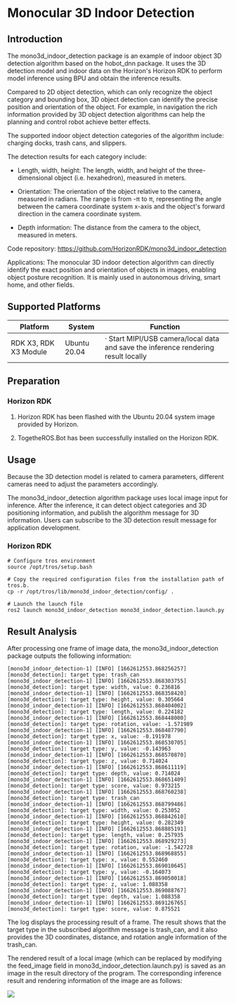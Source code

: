 # Monocular 3D Indoor Detection

## Introduction

The mono3d_indoor_detection package is an example of indoor object 3D detection algorithm based on the hobot_dnn package. It uses the 3D detection model and indoor data on the Horizon's Horizon RDK to perform model inference using BPU and obtain the inference results.

Compared to 2D object detection, which can only recognize the object category and bounding box, 3D object detection can identify the precise position and orientation of the object. For example, in navigation the rich information provided by 3D object detection algorithms can help the planning and control robot achieve better effects.

The supported indoor object detection categories of the algorithm include: charging docks, trash cans, and slippers.

The detection results for each category include:

- Length, width, height: The length, width, and height of the three-dimensional object (i.e. hexahedron), measured in meters.

- Orientation: The orientation of the object relative to the camera, measured in radians. The range is from -π to π, representing the angle between the camera coordinate system x-axis and the object's forward direction in the camera coordinate system.

- Depth information: The distance from the camera to the object, measured in meters.

Code repository: <https://github.com/HorizonRDK/mono3d_indoor_detection>

Applications: The monocular 3D indoor detection algorithm can directly identify the exact position and orientation of objects in images, enabling object posture recognition. It is mainly used in autonomous driving, smart home, and other fields.

## Supported Platforms

| Platform              | System | Function                                       |
| --------------------- | ---------------- | ----------------------------------------------------- |
| RDK X3, RDK X3 Module | Ubuntu 20.04     | · Start MIPI/USB camera/local data and save the inference rendering result locally |

## Preparation

### Horizon RDK

1. Horizon RDK has been flashed with the Ubuntu 20.04 system image provided by Horizon.

2. TogetheROS.Bot has been successfully installed on the Horizon RDK.

## Usage

Because the 3D detection model is related to camera parameters, different cameras need to adjust the parameters accordingly.

The mono3d_indoor_detection algorithm package uses local image input for inference. After the inference, it can detect object categories and 3D positioning information, and publish the algorithm message for 3D information. Users can subscribe to the 3D detection result message for application development.

### Horizon RDK

```shell
# Configure tros environment
source /opt/tros/setup.bash

# Copy the required configuration files from the installation path of tros.b.
cp -r /opt/tros/lib/mono3d_indoor_detection/config/ .

# Launch the launch file
ros2 launch mono3d_indoor_detection mono3d_indoor_detection.launch.py 
```

## Result Analysis

After processing one frame of image data, the mono3d_indoor_detection package outputs the following information:

```shell
[mono3d_indoor_detection-1] [INFO] [1662612553.868256257] [mono3d_detection]: target type: trash_can
[mono3d_indoor_detection-1] [INFO] [1662612553.868303755] [mono3d_detection]: target type: width, value: 0.236816
[mono3d_indoor_detection-1] [INFO] [1662612553.868358420] [mono3d_detection]: target type: height, value: 0.305664
[mono3d_indoor_detection-1] [INFO] [1662612553.868404002] [mono3d_detection]: target type: length, value: 0.224182
[mono3d_indoor_detection-1] [INFO] [1662612553.868448000] [mono3d_detection]: target type: rotation, value: -1.571989
[mono3d_indoor_detection-1] [INFO] [1662612553.868487790] [mono3d_detection]: target type: x, value: -0.191978
[mono3d_indoor_detection-1] [INFO] [1662612553.868530705] [mono3d_detection]: target type: y, value: -0.143963
[mono3d_indoor_detection-1] [INFO] [1662612553.868570870] [mono3d_detection]: target type: z, value: 0.714024
[mono3d_indoor_detection-1] [INFO] [1662612553.868611119] [mono3d_detection]: target type: depth, value: 0.714024
[mono3d_indoor_detection-1] [INFO] [1662612553.868651409] [mono3d_detection]: target type: score, value: 0.973215
[mono3d_indoor_detection-1] [INFO] [1662612553.868760238] [mono3d_detection]: target type: trash_can
[mono3d_indoor_detection-1] [INFO] [1662612553.868799486] [mono3d_detection]: target type: width, value: 0.253052
[mono3d_indoor_detection-1] [INFO] [1662612553.868842610] [mono3d_detection]: target type: height, value: 0.282349
[mono3d_indoor_detection-1] [INFO] [1662612553.868885191] [mono3d_detection]: target type: length, value: 0.257935
[mono3d_indoor_detection-1] [INFO] [1662612553.868929273] [mono3d_detection]: target type: rotation, value: -1.542728
[mono3d_indoor_detection-1] [INFO] [1662612553.868968855] [mono3d_detection]: target type: x, value: 0.552460
[mono3d_indoor_detection-1] [INFO] [1662612553.869010645] [mono3d_detection]: target type: y, value: -0.164073
[mono3d_indoor_detection-1] [INFO] [1662612553.869050018] [mono3d_detection]: target type: z, value: 1.088358
[mono3d_indoor_detection-1] [INFO] [1662612553.869088767] [mono3d_detection]: target type: depth, value: 1.088358
[mono3d_indoor_detection-1] [INFO] [1662612553.869126765] [mono3d_detection]: target type: score, value: 0.875521
```

The log displays the processing result of a frame. The result shows that the target type in the subscribed algorithm message is trash_can, and it also provides the 3D coordinates, distance, and rotation angle information of the trash_can.

The rendered result of a local image (which can be replaced by modifying the feed_image field in mono3d_indoor_detection.launch.py) is saved as an image in the result directory of the program. The corresponding inference result and rendering information of the image are as follows:

![](./image/box_adv/indoor_render.jpeg)